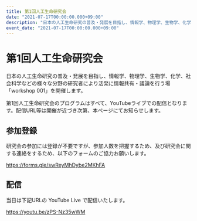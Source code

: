 ```yaml
---
title: 第1回人工生命研究会
date: "2021-07-17T00:00:00.000+09:00"
description: "日本の人工生命研究の普及・発展を目指し、情報学、物理学、生物学、化学、社会科学などの様々な分野の研究者により活発に情報共有・議論を行う場「workshop 001」を開催します。"
event_date: "2021-07-17T00:00:00.000+09:00"
---
```


# 第1回人工生命研究会

日本の人工生命研究の普及・発展を目指し、情報学、物理学、生物学、化学、社会科学などの様々な分野の研究者により活発に情報共有・議論を行う場「workshop 001」を開催します。

第1回人工生命研究会のプログラムはすべて、YouTubeライブでの配信となります。配信URL等は開催が近づき次第、本ページにてお知らせします。

## 参加登録
研究会の参加には登録が不要ですが、参加人数を把握するため、及び研究会に関する連絡をするため、以下のフォームのご協力お願いします。

https://forms.gle/swReyMhDybe2MKhFA

## 配信

当日は下記URLの YouTube Live で配信いたします。

https://youtu.be/zPS-Nz35wWM

